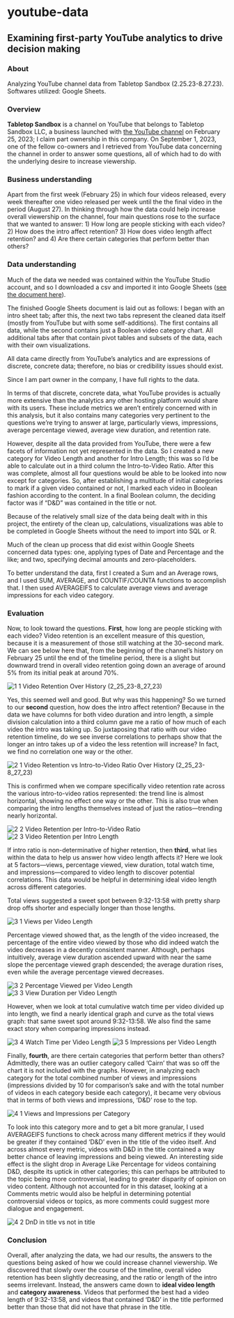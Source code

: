 # youtube-data

## Examining first-party YouTube analytics to drive decision making

### About
Analyzing YouTube channel data from Tabletop Sandbox (2.25.23-8.27.23). Softwares utilized: Google Sheets.

### Overview
**Tabletop Sandbox** is a channel on YouTube that belongs to Tabletop Sandbox LLC, a business launched with [the YouTube channel](http://youtube.com/@tabletopsandbox) on February 25, 2023; I claim part ownership in this company. On September 1, 2023, one of the fellow co-owners and I retrieved from YouTube data concerning the channel in order to answer some questions, all of which had to do with the underlying desire to increase viewership.

### Business understanding
Apart from the first week (February 25) in which four videos released, every week thereafter one video released per week until the the final video in the period (August 27). In thinking through how the data could help increase overall viewership on the channel, four main questions rose to the surface that we wanted to answer: 1) How long are people sticking with each video? 2) How does the intro affect retention? 3) How does video length affect retention? and 4) Are there certain categories that perform better than others?

### Data understanding
Much of the data we needed was contained within the YouTube Studio account, and so I downloaded a csv and imported it into Google Sheets ([see the document here](https://docs.google.com/spreadsheets/d/1YxjRCyv-KDdmIGukaEMBs8gkpunVQQ_qvd4I2frD_jI/edit#gid=7763040)).

The finished Google Sheets document is laid out as follows: I began with an intro sheet tab; after this, the next two tabs represent the cleaned data itself (mostly from YouTube but with some self-additions). The first contains all data, while the second contains just a Boolean video category chart. All additional tabs after that contain pivot tables and subsets of the data, each with their own visualizations.

All data came directly from YouTube’s analytics and are expressions of discrete, concrete data; therefore, no bias or credibility issues should exist.

Since I am part owner in the company, I have full rights to the data.

In terms of that discrete, concrete data, what YouTube provides is actually more extensive than the analytics any other hosting platform would share with its users. These include metrics we aren’t entirely concerned with in this analysis, but it also contains many categories very pertinent to the questions we’re trying to answer at large, particularly views, impressions, average percentage viewed, average view duration, and retention rate.

However, despite all the data provided from YouTube, there were a few facets of information not yet represented in the data. So I created a new category for Video Length and another for Intro Length; this was so I’d be able to calculate out in a third column the Intro-to-Video Ratio. After this was complete, almost all four questions would be able to be looked into now except for categories. So, after establishing a multitude of initial categories to mark if a given video contained or not, I marked each video in Boolean fashion according to the content. In a final Boolean column, the deciding factor was if “D&D” was contained in the title or not.

Because of the relatively small size of the data being dealt with in this project, the entirety of the clean up, calculations, visualizations was able to be completed in Google Sheets without the need to import into SQL or R.

Much of the clean up process that did exist within Google Sheets concerned data types: one, applying types of Date and Percentage and the like; and two, specifying decimal amounts and zero-placeholders. 

To better understand the data, first I created a Sum and an Average rows, and I used SUM, AVERAGE, and COUNTIF/COUNTA functions to accomplish that. I then used AVERAGEIFS to calculate average views and average impressions for each video category.

### Evaluation
Now, to look toward the questions. **First**, how long are people sticking with each video? Video retention is an excellent measure of this question, because it is a measurement of those still watching at the 30-second mark. We can see below here that, from the beginning of the channel’s history on February 25 until the end of the timeline period, there is a slight but downward trend in overall video retention going down an average of around 5% from its initial peak at around 70%.

![1 1 Video Retention Over History (2_25_23-8_27_23)](https://github.com/i-am-nate/youtube-data/blob/main/photos/1.1%20Video%20Retention%20Over%20History%20(2_25_23-8_27_23).png)

Yes, this seemed well and good. But why was this happening? So we turned to our **second** question, how does the intro affect retention? Because in the data we have columns for both video duration and intro length, a simple division calculation into a third column gave me a ratio of how much of each video the intro was taking up. So juxtaposing that ratio with our video retention timeline, do we see inverse correlations to perhaps show that the longer an intro takes up of a video the less retention will increase? In fact, we find no correlation one way or the other.

![2 1 Video Retention vs  Intro-to-Video Ratio Over History (2_25_23-8_27_23)](https://github.com/i-am-nate/youtube-data/blob/main/photos/2.1%20Video%20Retention%20vs.%20Intro-to-Video%20Ratio%20Over%20History%20(2_25_23-8_27_23).png)

This is confirmed when we compare specifically video retention rate across the various intro-to-video ratios represented: the trend line is almost horizontal, showing no effect one way or the other. This is also true when comparing the intro lengths themselves instead of just the ratios—trending nearly horizontal.

![2 2 Video Retention per Intro-to-Video Ratio](https://github.com/i-am-nate/youtube-data/blob/main/photos/2.2%20Video%20Retention%20per%20Intro-to-Video%20Ratio.png)
![2 3 Video Retention per Intro Length](https://github.com/i-am-nate/youtube-data/blob/main/photos/2.3%20Video%20Retention%20per%20Intro%20Length.png)

If intro ratio is non-determinative of higher retention, then **third**, what lies within the data to help us answer how video length affects it? Here we look at 5 factors—views, percentage viewed, view duration, total watch time, and impressions—compared to video length to discover potential correlations. This data would be helpful in determining ideal video length across different categories.

Total views suggested a sweet spot between 9:32-13:58 with pretty sharp drop offs shorter and especially longer than those lengths.

![3 1 Views per Video Length](https://github.com/i-am-nate/youtube-data/blob/main/photos/3.1%20Views%20per%20Video%20Length.png)

Percentage viewed showed that, as the length of the video increased, the percentage of the entire video viewed by those who did indeed watch the video decreases in a decently consistent manner. Although, perhaps intuitively, average view duration ascended upward with near the same slope the percentage viewed graph descended; the average duration rises, even while the average percentage viewed decreases.

![3 2 Percentage Viewed per Video Length](https://github.com/i-am-nate/youtube-data/blob/main/photos/3.2%20Percentage%20Viewed%20per%20Video%20Length.png)
![3 3 View Duration per Video Length](https://github.com/i-am-nate/youtube-data/blob/main/photos/3.3%20View%20Duration%20per%20Video%20Length.png)

However, when we look at total cumulative watch time per video divided up into length, we find a nearly identical graph and curve as the total views graph: that same sweet spot around 9:32-13:58. We also find the same exact story when comparing impressions instead.

![3 4 Watch Time per Video Length](https://github.com/i-am-nate/youtube-data/blob/main/photos/3.4%20Watch%20Time%20per%20Video%20Length.png)
![3 5 Impressions per Video Length](https://github.com/i-am-nate/youtube-data/blob/main/photos/3.5%20Impressions%20per%20Video%20Length.png)

Finally, **fourth**, are there certain categories that perform better than others? Admittedly, there was an outlier category called ‘Cairn’ that was so off the chart it is not included with the graphs. However, in analyzing each category for the total combined number of views and impressions (impressions divided by 10 for comparison’s sake and with the total number of videos in each category beside each category), it became very obvious that in terms of both views and impressions, ‘D&D’ rose to the top.

![4 1 Views and Impressions per Category](https://github.com/i-am-nate/youtube-data/blob/main/photos/4.1%20Views%20and%20Impressions%20per%20Category.png)

To look into this category more and to get a bit more granular, I used AVERAGEIFS functions to check across many different metrics if they would be greater if they contained ‘D&D’ even in the title of the video itself. And across almost every metric, videos with D&D in the title contained a way better chance of leaving impressions and being viewed. An interesting side effect is the slight drop in Average Like Percentage for videos containing D&D, despite its uptick in other categories; this can perhaps be attributed to the topic being more controversial, leading to greater disparity of opinion on video content. Although not accounted for in this dataset, looking at a Comments metric would also be helpful in determining potential controversial videos or topics, as more comments could suggest more dialogue and engagement.

![4 2 DnD in title vs not in title](https://github.com/i-am-nate/youtube-data/blob/main/photos/4.2%20DnD%20in%20title%20vs%20not%20in%20title.png)

### Conclusion
Overall, after analyzing the data, we had our results, the answers to the questions being asked of how we could increase channel viewership. We discovered that slowly over the course of the timeline, overall video retention has been slightly decreasing, and the ratio or length of the intro seems irrelevant. Instead, the answers came down to **ideal video length** and **category awareness**. Videos that performed the best had a video length of 9:32-13:58, and videos that contained ‘D&D’ in the title performed better than those that did not have that phrase in the title.
